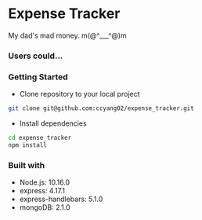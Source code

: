 # Expense Tracker

My dad's mad money.  m(@^___^@)m

### Users could...

### Getting Started

- Clone repository to your local project

```bash
git clone git@github.com:ccyang02/expense_tracker.git
```

- Install dependencies

```bash
cd expense_tracker
npm install
```



### Built with

- Node.js: 10.16.0
- express: 4.17.1
- express-handlebars: 5.1.0
- mongoDB: 2.1.0